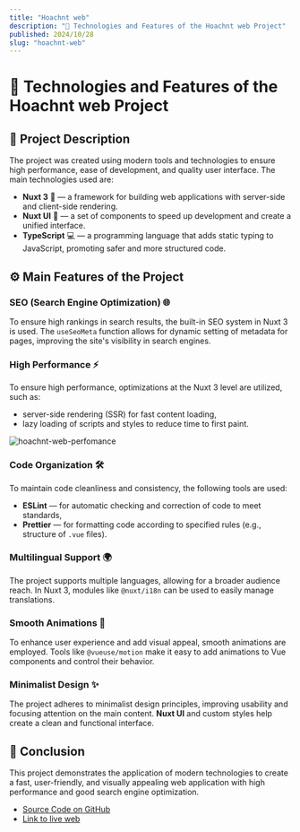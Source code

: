 ```yaml
---
title: "Hoachnt web"
description: "🌟 Technologies and Features of the Hoachnt web Project"
published: 2024/10/28
slug: "hoachnt-web"
---
```


# 🌟 Technologies and Features of the Hoachnt web Project

## 📜 Project Description

The project was created using modern tools and technologies to ensure high performance, ease of development, and quality user interface. The main technologies used are:

-   **Nuxt 3** 🚀 — a framework for building web applications with server-side and client-side rendering.
-   **Nuxt UI** 🎨 — a set of components to speed up development and create a unified interface.
-   **TypeScript** 💻 — a programming language that adds static typing to JavaScript, promoting safer and more structured code.

## ⚙️ Main Features of the Project

### SEO (Search Engine Optimization) 🌐

To ensure high rankings in search results, the built-in SEO system in Nuxt 3 is used. The `useSeoMeta` function allows for dynamic setting of metadata for pages, improving the site's visibility in search engines.

### High Performance ⚡

To ensure high performance, optimizations at the Nuxt 3 level are utilized, such as:

-   server-side rendering (SSR) for fast content loading,
-   lazy loading of scripts and styles to reduce time to first paint.

![hoachnt-web-perfomance](/articles/hoachnt-web.png)

### Code Organization 🛠️

To maintain code cleanliness and consistency, the following tools are used:

-   **ESLint** — for automatic checking and correction of code to meet standards,
-   **Prettier** — for formatting code according to specified rules (e.g., structure of `.vue` files).

### Multilingual Support 🌍

The project supports multiple languages, allowing for a broader audience reach. In Nuxt 3, modules like `@nuxt/i18n` can be used to easily manage translations.

### Smooth Animations 🎉

To enhance user experience and add visual appeal, smooth animations are employed. Tools like `@vueuse/motion` make it easy to add animations to Vue components and control their behavior.

### Minimalist Design ✨

The project adheres to minimalist design principles, improving usability and focusing attention on the main content. **Nuxt UI** and custom styles help create a clean and functional interface.

## 🏁 Conclusion

This project demonstrates the application of modern technologies to create a fast, user-friendly, and visually appealing web application with high performance and good search engine optimization.

- [Source Code on GitHub](https://github.com/hoachnt/hoachnt-web)
- [Link to live web](https://www.hoachnt.com)
